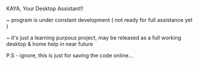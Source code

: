 KAYA, Your Desktop Assistant!!

~ program is under constant development ( not ready for full assistance yet )

~ it's just a learning purpous project, may be released as a full working desktop & home help in near future 



P.S - ignore, this is just for saving the code online...
